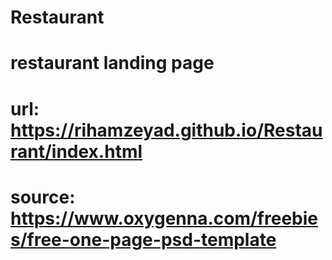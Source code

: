 # Restaurant
# restaurant landing page
# url: https://rihamzeyad.github.io/Restaurant/index.html
# source: https://www.oxygenna.com/freebies/free-one-page-psd-template
